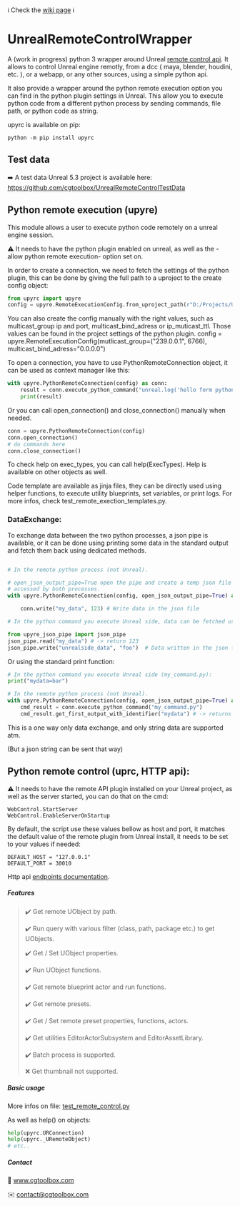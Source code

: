 
ℹ️ Check the [wiki page](https://github.com/cgtoolbox/UnrealRemoteControlWrapper/wiki) ℹ️

# UnrealRemoteControlWrapper

A (work in progress) python 3 wrapper around Unreal [remote control api](https://docs.unrealengine.com/4.27/en-US/ProductionPipelines/ScriptingAndAutomation/WebControl/QuickStart/). It allows to control Unreal engine remotly, from a dcc ( maya, blender, houdini, etc. ), or a webapp, or any other sources, using a simple python api.

It also provide a wrapper around the python remote execution option you can find in the python plugin settings in Unreal.
This allow you to execute python code from a different python process by sending commands, file path, or python code as string.

upyrc is available on pip:
```
python -m pip install upyrc
```

## Test data

:arrow_right: A test data Unreal 5.3 project is available here: https://github.com/cgtoolbox/UnrealRemoteControlTestData

## Python remote execution (upyre)

This module allows a user to execute python code remotely on a unreal engine session.

⚠️ It needs to have the python plugin enabled on unreal, as well as the -allow python remote execution- option set on.

In order to create a connection, we need to fetch the settings of the python plugin, this can be done by giving the full path to a uproject to the create config object:

```python
from upyrc import upyre
config = upyre.RemoteExecutionConfig.from_uproject_path(r"D:/Projects/UpyreTest/UpyreTest.uproject")
```

You can also create the config manually with the right values, such as multicast_group ip and port, multicast_bind_adress or ip_muticast_ttl.
Those values can be found in the project settings of the python plugin.
config = upyre.RemoteExecutionConfig(mutlicast_group=("239.0.0.1", 6766), multicast_bind_adress="0.0.0.0")

To open a connection, you have to use PythonRemoteConnection object, it can be used as context manager like this:

```python
with upyre.PythonRemoteConnection(config) as conn:
    result = conn.execute_python_command("unreal.log('hello form python !')", exec_type=upyre.ExecTypes.EXECUTE_FILE, raise_exc=True)
    print(result)
```

Or you can call open_connection() and close_connection() manually when needed.

```python
conn = upyre.PythonRemoteConnection(config) 
conn.open_connection()
# do commands here
conn.close_connection()
```
To check help on exec_types, you can call help(ExecTypes). Help is available on other objects as well.

Code template are available as jinja files, they can be directly used using helper functions, to execute utility blueprints, set variables, or print logs. For more infos, check test_remote_exection_templates.py.

### DataExchange:

To exchange data between the two python processes, a json pipe is available, or it can be done using printing some data in the standard output and fetch them back using dedicated methods.

```python

# In the remote python process (not Unreal).

# open_json_output_pipe=True open the pipe and create a temp json file which can be
# accessed by both processes.
with upyre.PythonRemoteConnection(config, open_json_output_pipe=True) as conn:

    conn.write("my_data", 123) # Write data in the json file

# In the python command you execute Unreal side, data can be fetched using:

from upyre_json_pipe import json_pipe
json_pipe.read("my_data") # -> return 123
json_pipe.write("unrealside_data", "foo")  # Data written in the json file, can be fetch by the remote process with conn.read("unrealside_data")

```

Or using the standard print function:

```python
# In the python command you execute Unreal side (my_command.py):
print("mydata=bar")

# In the remote python process (not Unreal).
with upyre.PythonRemoteConnection(config, open_json_output_pipe=True) as conn:
    cmd_result = conn.execute_python_command("my_command.py")
    cmd_result.get_first_output_with_identifier("mydata") # -> returns "bar"

```

This is a one way only data exchange, and only string data are supported atm.

(But a json string can be sent that way)

## Python remote control (uprc, HTTP api):

⚠️ It needs to have the remote API plugin installed on your Unreal project, as well as the server started, you can do that on the cmd: 

```
WebControl.StartServer
WebControl.EnableServerOnStartup
```
By default, the script use these values bellow as host and port, it matches the default value of the remote plugin from Unreal install, it needs to be set to your values if needed:

```
DEFAULT_HOST = "127.0.0.1"
DEFAULT_PORT = 30010
```

Http api [endpoints documentation](https://docs.unrealengine.com/4.27/en-US/ProductionPipelines/ScriptingAndAutomation/WebControl/Endpoints/).

##### Features

> ✔️ Get remote UObject by path.
>
> ✔️ Run query with various filter (class, path, package etc.) to get UObjects.
>
> ✔️ Get / Set UObject properties.
>
> ✔️ Run UObject functions.
>
> ✔️ Get remote blueprint actor and run functions.
>
> ✔️ Get remote presets.
>
> ✔️ Get / Set remote preset properties, functions, actors.
>
> ✔️ Get utilities EditorActorSubsystem and EditorAssetLibrary.
>
> ✔️ Batch process is supported.
>
> ❌ Get thumbnail not supported.

##### Basic usage

More infos on file: [test_remote_control.py](test_remote_control.py)

As well as help() on objects:
```python
help(upyrc.URConnection)
help(upyrc._URemoteObject)
# etc..
```
##### Contact

🔗 www.cgtoolbox.com

✉️ contact@cgtoolbox.com
